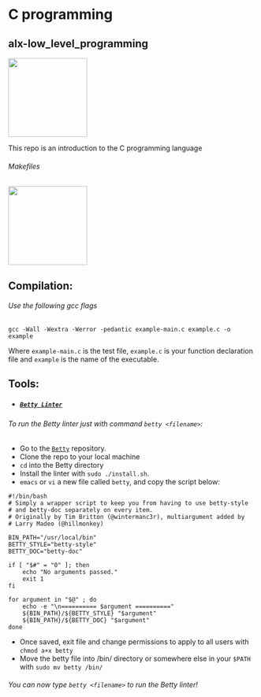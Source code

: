 # C programming

## alx-low_level_programming 

<img src="https://upload.wikimedia.org/wikipedia/commons/thumb/1/18/C_Programming_Language.svg/1200px-C_Programming_Language.svg.png" width ="160" height="auto"/>

This repo is an introduction to the C programming language

###### Makefiles

<img src="https://interrupt.memfault.com/img/gnu-make-guidelines/gnu-make.png" width ="160" height="auto"/>

## Compilation:
###### Use the following gcc flags
```
gcc -Wall -Wextra -Werror -pedantic example-main.c example.c -o example
```
Where `example-main.c` is the test file, `example.c` is your function declaration file and `example` is the name of the executable.


## Tools:

- ##### [`Betty Linter`](https://github.com/holbertonschool/Betty/wiki)

###### To run the Betty linter just with command `betty <filename>`:
- Go to the [`Betty`](https://github.com/holbertonschool/Betty) repository.
- Clone the repo to your local machine
- `cd` into the Betty directory
- Install the linter with `sudo ./install.sh`.
- `emacs` or `vi`  a new file called `betty`, and copy the script below:
```
#!/bin/bash
# Simply a wrapper script to keep you from having to use betty-style
# and betty-doc separately on every item.
# Originally by Tim Britton (@wintermanc3r), multiargument added by
# Larry Madeo (@hillmonkey)

BIN_PATH="/usr/local/bin"
BETTY_STYLE="betty-style"
BETTY_DOC="betty-doc"

if [ "$#" = "0" ]; then
    echo "No arguments passed."
    exit 1
fi

for argument in "$@" ; do
    echo -e "\n========== $argument =========="
    ${BIN_PATH}/${BETTY_STYLE} "$argument"
    ${BIN_PATH}/${BETTY_DOC} "$argument"
done
```
- Once saved, exit file and change permissions to apply to all users with `chmod a+x betty`
- Move the betty file into /bin/ directory or somewhere else in your `$PATH` with `sudo mv betty /bin/`
###### You can now type `betty <filename>` to run the Betty linter!
